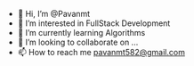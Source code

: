 - 👋 Hi, I’m @Pavanmt
- 👀 I’m interested in FullStack Development
- 🌱 I’m currently learning Algorithms
- 💞️ I’m looking to collaborate on ...
- 📫 How to reach me pavanmt582@gmail.com

<!---
Pavanmt582/Pavanmt582 is a ✨ special ✨ repository because its `README.md` (this file) appears on your GitHub profile.
You can click the Preview link to take a look at your changes.
--->
